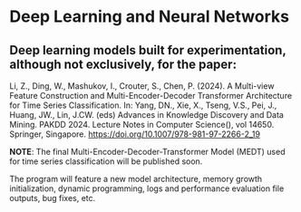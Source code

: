 # Deep Learning and Neural Networks

## Deep learning models built for experimentation, although not exclusively, for the paper:

Li, Z., Ding, W., Mashukov, I., Crouter, S., Chen, P. (2024). A Multi-view
Feature Construction and Multi-Encoder-Decoder Transformer Architecture for
Time Series Classification. In: Yang, DN., Xie, X., Tseng, V.S., Pei, J., Huang,
JW., Lin, J.CW. (eds) Advances in Knowledge Discovery and Data Mining.
PAKDD 2024. Lecture Notes in Computer Science(), vol 14650. Springer,
Singapore. https://doi.org/10.1007/978-981-97-2266-2_19

**NOTE**: The final Multi-Encoder-Decoder-Transformer Model (MEDT) used for time series classification will be published soon. 

The program will feature a new model architecture, memory growth initialization, dynamic programming, logs and performance evaluation file outputs, bug fixes, etc. 
